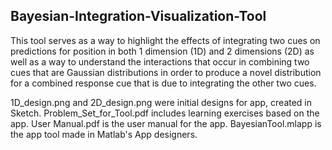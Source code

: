 ## Bayesian-Integration-Visualization-Tool
This tool serves as a way to highlight the effects of integrating two cues on predictions for position in both 1 dimension (1D) and 2 dimensions (2D) as well as a way to understand the interactions that occur in combining two cues that are Gaussian distributions in order to produce a novel distribution for a combined response cue that is due to integrating the other two cues.

  1D_design.png and 2D_design.png were initial designs for app, created in Sketch. 
  Problem_Set_for_Tool.pdf includes learning exercises based on the app. 
  User Manual.pdf is the user manual for the app. 
  BayesianTool.mlapp is the app tool made in Matlab's App designers. 
